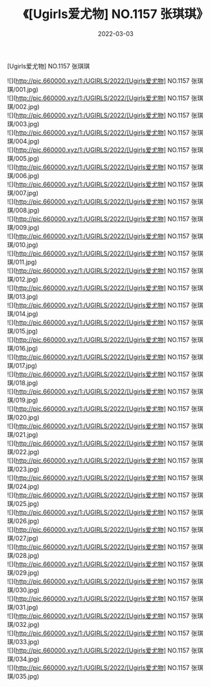 ﻿---
layout: post
title:  《[Ugirls爱尤物] NO.1157 张琪琪》
date:   2022-03-03
img: http://pic.660000.xyz/1:/UGIRLS/2022/[Ugirls爱尤物] NO.1157 张琪琪/000.jpg
categories: [美女, 清纯, 唯美]
---

[Ugirls爱尤物] NO.1157 张琪琪

 ![](http://pic.660000.xyz/1:/UGIRLS/2022/[Ugirls爱尤物] NO.1157 张琪琪/001.jpg) <br>![](http://pic.660000.xyz/1:/UGIRLS/2022/[Ugirls爱尤物] NO.1157 张琪琪/002.jpg) <br>![](http://pic.660000.xyz/1:/UGIRLS/2022/[Ugirls爱尤物] NO.1157 张琪琪/003.jpg) <br>![](http://pic.660000.xyz/1:/UGIRLS/2022/[Ugirls爱尤物] NO.1157 张琪琪/004.jpg) <br>![](http://pic.660000.xyz/1:/UGIRLS/2022/[Ugirls爱尤物] NO.1157 张琪琪/005.jpg) <br>![](http://pic.660000.xyz/1:/UGIRLS/2022/[Ugirls爱尤物] NO.1157 张琪琪/006.jpg) <br>![](http://pic.660000.xyz/1:/UGIRLS/2022/[Ugirls爱尤物] NO.1157 张琪琪/007.jpg) <br>![](http://pic.660000.xyz/1:/UGIRLS/2022/[Ugirls爱尤物] NO.1157 张琪琪/008.jpg) <br>![](http://pic.660000.xyz/1:/UGIRLS/2022/[Ugirls爱尤物] NO.1157 张琪琪/009.jpg) <br>![](http://pic.660000.xyz/1:/UGIRLS/2022/[Ugirls爱尤物] NO.1157 张琪琪/010.jpg) <br>![](http://pic.660000.xyz/1:/UGIRLS/2022/[Ugirls爱尤物] NO.1157 张琪琪/011.jpg) <br>![](http://pic.660000.xyz/1:/UGIRLS/2022/[Ugirls爱尤物] NO.1157 张琪琪/012.jpg) <br>![](http://pic.660000.xyz/1:/UGIRLS/2022/[Ugirls爱尤物] NO.1157 张琪琪/013.jpg) <br>![](http://pic.660000.xyz/1:/UGIRLS/2022/[Ugirls爱尤物] NO.1157 张琪琪/014.jpg) <br>![](http://pic.660000.xyz/1:/UGIRLS/2022/[Ugirls爱尤物] NO.1157 张琪琪/015.jpg) <br>![](http://pic.660000.xyz/1:/UGIRLS/2022/[Ugirls爱尤物] NO.1157 张琪琪/016.jpg) <br>![](http://pic.660000.xyz/1:/UGIRLS/2022/[Ugirls爱尤物] NO.1157 张琪琪/017.jpg) <br>![](http://pic.660000.xyz/1:/UGIRLS/2022/[Ugirls爱尤物] NO.1157 张琪琪/018.jpg) <br>![](http://pic.660000.xyz/1:/UGIRLS/2022/[Ugirls爱尤物] NO.1157 张琪琪/019.jpg) <br>![](http://pic.660000.xyz/1:/UGIRLS/2022/[Ugirls爱尤物] NO.1157 张琪琪/020.jpg) <br>![](http://pic.660000.xyz/1:/UGIRLS/2022/[Ugirls爱尤物] NO.1157 张琪琪/021.jpg) <br>![](http://pic.660000.xyz/1:/UGIRLS/2022/[Ugirls爱尤物] NO.1157 张琪琪/022.jpg) <br>![](http://pic.660000.xyz/1:/UGIRLS/2022/[Ugirls爱尤物] NO.1157 张琪琪/023.jpg) <br>![](http://pic.660000.xyz/1:/UGIRLS/2022/[Ugirls爱尤物] NO.1157 张琪琪/024.jpg) <br>![](http://pic.660000.xyz/1:/UGIRLS/2022/[Ugirls爱尤物] NO.1157 张琪琪/025.jpg) <br>![](http://pic.660000.xyz/1:/UGIRLS/2022/[Ugirls爱尤物] NO.1157 张琪琪/026.jpg) <br>![](http://pic.660000.xyz/1:/UGIRLS/2022/[Ugirls爱尤物] NO.1157 张琪琪/027.jpg) <br>![](http://pic.660000.xyz/1:/UGIRLS/2022/[Ugirls爱尤物] NO.1157 张琪琪/028.jpg) <br>![](http://pic.660000.xyz/1:/UGIRLS/2022/[Ugirls爱尤物] NO.1157 张琪琪/029.jpg) <br>![](http://pic.660000.xyz/1:/UGIRLS/2022/[Ugirls爱尤物] NO.1157 张琪琪/030.jpg) <br>![](http://pic.660000.xyz/1:/UGIRLS/2022/[Ugirls爱尤物] NO.1157 张琪琪/031.jpg) <br>![](http://pic.660000.xyz/1:/UGIRLS/2022/[Ugirls爱尤物] NO.1157 张琪琪/032.jpg) <br>![](http://pic.660000.xyz/1:/UGIRLS/2022/[Ugirls爱尤物] NO.1157 张琪琪/033.jpg) <br>![](http://pic.660000.xyz/1:/UGIRLS/2022/[Ugirls爱尤物] NO.1157 张琪琪/034.jpg) <br>![](http://pic.660000.xyz/1:/UGIRLS/2022/[Ugirls爱尤物] NO.1157 张琪琪/035.jpg) <br>